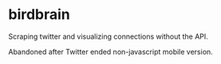 # birdbrain
Scraping twitter and visualizing connections without the API.

Abandoned after Twitter ended non-javascript mobile version.

